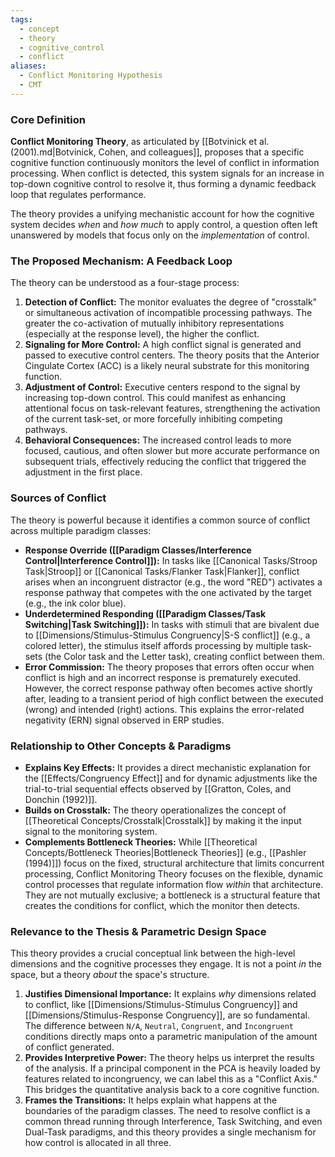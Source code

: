 ```yaml
---
tags:
  - concept
  - theory
  - cognitive_control
  - conflict
aliases:
  - Conflict Monitoring Hypothesis
  - CMT
---
```


### Core Definition
**Conflict Monitoring Theory**, as articulated by [[Botvinick et al. (2001).md|Botvinick, Cohen, and colleagues]], proposes that a specific cognitive function continuously monitors the level of conflict in information processing. When conflict is detected, this system signals for an increase in top-down cognitive control to resolve it, thus forming a dynamic feedback loop that regulates performance.

The theory provides a unifying mechanistic account for how the cognitive system decides *when* and *how much* to apply control, a question often left unanswered by models that focus only on the *implementation* of control.

### The Proposed Mechanism: A Feedback Loop

The theory can be understood as a four-stage process:

1.  **Detection of Conflict:** The monitor evaluates the degree of "crosstalk" or simultaneous activation of incompatible processing pathways. The greater the co-activation of mutually inhibitory representations (especially at the response level), the higher the conflict.
2.  **Signaling for More Control:** A high conflict signal is generated and passed to executive control centers. The theory posits that the Anterior Cingulate Cortex (ACC) is a likely neural substrate for this monitoring function.
3.  **Adjustment of Control:** Executive centers respond to the signal by increasing top-down control. This could manifest as enhancing attentional focus on task-relevant features, strengthening the activation of the current task-set, or more forcefully inhibiting competing pathways.
4.  **Behavioral Consequences:** The increased control leads to more focused, cautious, and often slower but more accurate performance on subsequent trials, effectively reducing the conflict that triggered the adjustment in the first place.

### Sources of Conflict

The theory is powerful because it identifies a common source of conflict across multiple paradigm classes:

*   **Response Override ([[Paradigm Classes/Interference Control|Interference Control]]):** In tasks like [[Canonical Tasks/Stroop Task|Stroop]] or [[Canonical Tasks/Flanker Task|Flanker]], conflict arises when an incongruent distractor (e.g., the word "RED") activates a response pathway that competes with the one activated by the target (e.g., the ink color blue).
*   **Underdetermined Responding ([[Paradigm Classes/Task Switching|Task Switching]]):** In tasks with stimuli that are bivalent due to [[Dimensions/Stimulus-Stimulus Congruency|S-S conflict]] (e.g., a colored letter), the stimulus itself affords processing by multiple task-sets (the Color task and the Letter task), creating conflict between them.
*   **Error Commission:** The theory proposes that errors often occur when conflict is high and an incorrect response is prematurely executed. However, the correct response pathway often becomes active shortly after, leading to a transient period of high conflict between the executed (wrong) and intended (right) actions. This explains the error-related negativity (ERN) signal observed in ERP studies.

### Relationship to Other Concepts & Paradigms

*   **Explains Key Effects:** It provides a direct mechanistic explanation for the [[Effects/Congruency Effect]] and for dynamic adjustments like the trial-to-trial sequential effects observed by [[Gratton, Coles, and Donchin (1992)]].
*   **Builds on Crosstalk:** The theory operationalizes the concept of [[Theoretical Concepts/Crosstalk|Crosstalk]] by making it the input signal to the monitoring system.
*   **Complements Bottleneck Theories:** While [[Theoretical Concepts/Bottleneck Theories|Bottleneck Theories]] (e.g., [[Pashler (1994)]]) focus on the fixed, structural architecture that limits concurrent processing, Conflict Monitoring Theory focuses on the flexible, dynamic control processes that regulate information flow *within* that architecture. They are not mutually exclusive; a bottleneck is a structural feature that creates the conditions for conflict, which the monitor then detects.

### Relevance to the Thesis & Parametric Design Space

This theory provides a crucial conceptual link between the high-level dimensions and the cognitive processes they engage. It is not a point *in* the space, but a theory *about* the space's structure.

1.  **Justifies Dimensional Importance:** It explains *why* dimensions related to conflict, like [[Dimensions/Stimulus-Stimulus Congruency]] and [[Dimensions/Stimulus-Response Congruency]], are so fundamental. The difference between `N/A`, `Neutral`, `Congruent`, and `Incongruent` conditions directly maps onto a parametric manipulation of the amount of conflict generated.
2.  **Provides Interpretive Power:** The theory helps us interpret the results of the analysis. If a principal component in the PCA is heavily loaded by features related to incongruency, we can label this as a "Conflict Axis." This bridges the quantitative analysis back to a core cognitive function.
3.  **Frames the Transitions:** It helps explain what happens at the boundaries of the paradigm classes. The need to resolve conflict is a common thread running through Interference, Task Switching, and even Dual-Task paradigms, and this theory provides a single mechanism for how control is allocated in all three.
